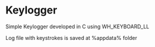 # Keylogger
Simple Keylogger developed in C using WH_KEYBOARD_LL

Log file with keystrokes is saved at %appdata% folder
